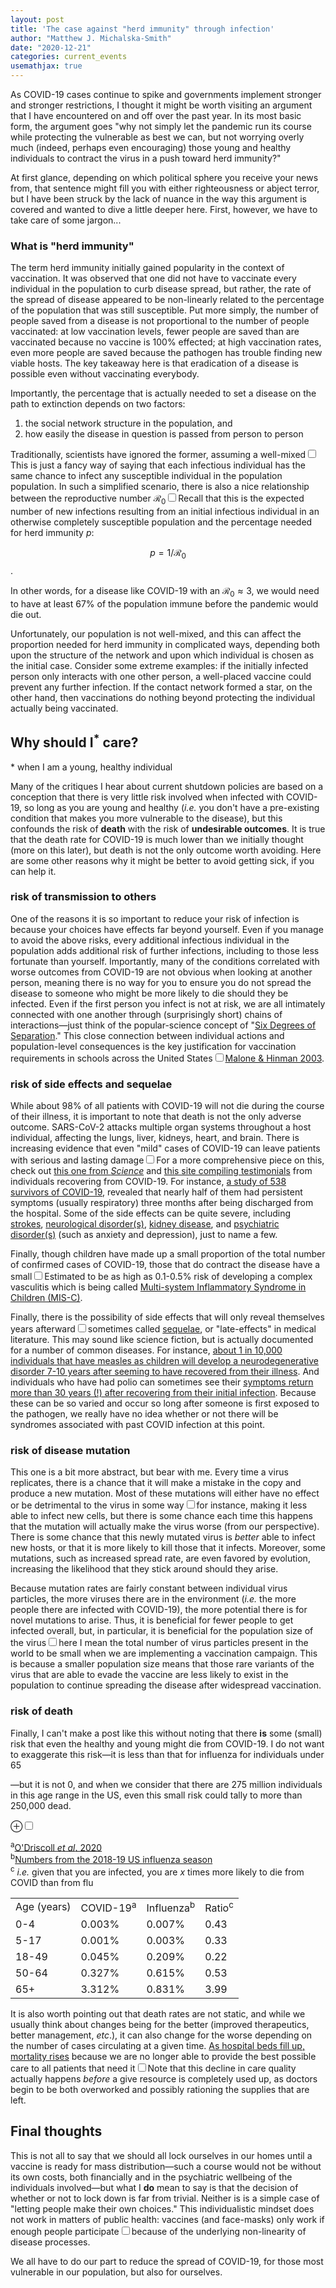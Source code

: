 ```yaml
---
layout: post
title: 'The case against "herd immunity" through infection'
author: "Matthew J. Michalska-Smith"
date: "2020-12-21"
categories: current_events
usemathjax: true
---
```


As COVID-19 cases continue to spike and governments implement stronger and stronger restrictions, I
thought it might be worth visiting an argument that I have encountered on and off over the past
year. In its most basic form, the argument goes "why not simply let the pandemic run its course
while protecting the vulnerable as best we can, but not worrying overly much (indeed, perhaps even
encouraging) those young and healthy individuals to contract the virus in a push toward herd
immunity?"
<!--more-->
At first glance, depending on which political sphere you receive your news from, that
sentence might fill you with either righteousness or abject terror, but I have been struck
by the lack of nuance in the way this argument is covered and wanted to dive a little deeper here.
First, however, we have to take care of some jargon...

### What is "herd immunity"

The term herd immunity initially gained popularity in the context of vaccination. It was observed
that one did not have to vaccinate every individual in the population to curb disease spread, but
rather, the rate of the spread of disease appeared to be non-linearly related to the percentage of
the population that was still susceptible. Put more simply, the number of people saved from a
disease is not proportional to the number of people vaccinated: at low vaccination levels, fewer
people are saved than are vaccinated because no vaccine is 100% effected; at high vaccination rates,
even more people are saved because the pathogen has trouble finding new viable hosts. The key
takeaway here is that eradication of a disease is possible even without vaccinating everybody.

Importantly, the percentage that is actually needed to set a disease on the path to extinction
depends on two factors:

1. the social network structure in the population, and
2. how easily the disease in question is passed from person to person

Traditionally, scientists have ignored the former, assuming a well-mixed<sup><label for="mixed"
class="margin-toggle sidenote-number"></label></sup><input type="checkbox" id="mixed"
class="margin-toggle" /><span class="sidenote">This is just a fancy way of saying that each
infectious individual has the same chance to infect any susceptible individual in the
population</span> population. In such a simplified scenario, there is also a nice relationship
between the reproductive number $\mathcal{R}_0$<sup><label for="r0" class="margin-toggle
sidenote-number"></label></sup><input type="checkbox" id="r0" class="margin-toggle" /><span
class="sidenote">Recall that this is the expected number of new infections resulting from an initial
infectious individual in an otherwise completely susceptible population</span> and the percentage
needed for herd immunity $p$:

$$p = 1 / \mathcal{R}_0$$.

In other words, for a disease like COVID-19 with an $\mathcal{R}_0 \approx 3$, we would need to
have at least 67% of the population immune before the pandemic would die out. 

Unfortunately, our population is not well-mixed, and this can affect the proportion needed for herd
immunity in complicated ways, depending both upon the structure of the network and upon which
individual is chosen as the initial case. Consider some extreme examples: if the initially infected
person only interacts with one other person, a well-placed vaccine could prevent any further
infection. If the contact network formed a star, on the other hand, then vaccinations do nothing
beyond protecting the individual actually being vaccinated.

## Why should I<sup>\*</sup> care?

\* when I am a young, healthy individual

Many of the critiques I hear about current shutdown policies are based on a conception that there is
very little risk involved when infected with COVID-19, so long as you are young and healthy (*i.e.*
you don't have a pre-existing condition that makes you more vulnerable to the disease), but this
confounds the risk of **death** with the risk of **undesirable outcomes**. It is true that the death
rate for COVID-19 is much lower than we initially thought (more on this later), but death is not the
only outcome worth avoiding. Here are some other reasons why it might be better to avoid getting
sick, if you can help it.

### risk of transmission to others

One of the reasons it is so important to reduce your risk of infection is because your choices have
effects far beyond yourself. Even if you manage to avoid the above risks, every additional
infectious individual in the population adds additional risk of further infections, including to
those less fortunate than yourself. Importantly, many of the conditions correlated with worse
outcomes from COVID-19 are not obvious when looking at another person, meaning there is no way for
you to ensure you do not spread the disease to someone who might be more likely to die should they
be infected. Even if the first person you infect is not at risk, we are all intimately connected
with one another through (surprisingly short) chains of interactions—just think of the
popular-science concept of "[Six Degrees of
Separation](https://en.wikipedia.org/wiki/Six_degrees_of_separation)." This close connection between
individual actions and population-level consequences is the key justification for vaccination
requirements in schools across the United States<sup><label for="malone" class="margin-toggle
sidenote-number"></label></sup><input type="checkbox" id="malone" class="margin-toggle" /><span
class="sidenote">[Malone & Hinman
2003](https://www.cdc.gov/vaccines/imz-managers/guides-pubs/downloads/vacc_mandates_chptr13.pdf)</span>.

### risk of side effects and sequelae

While about 98% of all patients with COVID-19 will not die during the course of their illness, it is
important to note that death is not the only adverse outcome. SARS-CoV-2 attacks multiple organ
systems throughout a host individual, affecting the lungs, liver, kidneys, heart, and brain. There
is increasing evidence that even "mild" cases of COVID-19 can leave patients with serious and
lasting damage<sup><label for="scimag" class="margin-toggle sidenote-number"></label></sup><input
type="checkbox" id="miscscimagrisk" class="margin-toggle" /><span class="sidenote">For a more
comprehensive piece on this, check out [this one from
*Science*](https://www.sciencemag.org/news/2020/07/brain-fog-heart-damage-covid-19-s-lingering-problems-alarm-scientists)
and [this site compiling testimonials](https://www.post-covid.org.uk/get-support/) from individuals
recovering from COVID-19</span>. For instance, [a study of 538 survivors of
COVID-19](https://www.clinicalmicrobiologyandinfection.com/article/S1198-743X(20)30575-9/fulltext),
revealed that nearly half of them had persistent symptoms (usually respiratory) three months after
being discharged from the hospital. Some of the side effects can be quite severe, including
[strokes](https://link.springer.com/article/10.1007/s12975-020-00818-9), [neurological
disorder(s)](https://academic.oup.com/brain/article/143/10/3104/5868408), [kidney
disease](https://link.springer.com/article/10.1007/s40620-020-00851-9), and [psychiatric
disorder(s)](https://www.sciencedirect.com/science/article/pii/S0278584620303626?via%3Dihub) (such as
anxiety and depression), just to name a few.

Finally, though children have made up a small proportion of the total number of confirmed cases of
COVID-19, those that do contract the disease have a small<sup><label for="miscrisk"
class="margin-toggle sidenote-number"></label></sup><input type="checkbox" id="miscrisk"
class="margin-toggle" /><span class="sidenote">Estimated to be as high as 0.1-0.5%</span> risk of
developing a complex vasculitis which is being called [Multi-system Inflammatory Syndrome in
Children
(MIS-C)](https://journals.lww.com/pidj/Fulltext/2020/11000/A_Systematic_Review_of_Multisystem_Inflammatory.3.aspx).

Finally, there is the possibility of side effects that will only reveal themselves years
afterward<sup><label for="sequelae" class="margin-toggle sidenote-number"></label></sup><input
type="checkbox" id="sequelae" class="margin-toggle" /><span class="sidenote">sometimes called
[sequelae](https://www.merriam-webster.com/dictionary/sequela), or "late-effects" in medical
literature</span>. This may sound like science fiction, but is actually documented for a number of
common diseases. For instance, [about 1 in 10,000 individuals that have measles as children will
develop a neurodegenerative disorder 7-10 years after seeming to have recovered from their
illness](https://www.cdc.gov/measles/symptoms/complications.html). And individuals who have had
polio can sometimes see their [symptoms return more than 30 years (!) after recovering from their
initial
infection](https://www.mayoclinic.org/diseases-conditions/post-polio-syndrome/symptoms-causes/syc-20355669).
Because these can be so varied and occur so long after someone is first exposed to the pathogen, we
really have no idea whether or not there will be syndromes associated with past COVID infection at
this point.

### risk of disease mutation

This one is a bit more abstract, but bear with me. Every time a virus replicates, there is a chance
that it will make a mistake in the copy and produce a new mutation. Most of these mutations will
either have no effect or be detrimental to the virus in some way<sup><label for="mutations"
class="margin-toggle sidenote-number"></label></sup><input type="checkbox" id="mutations"
class="margin-toggle" /><span class="sidenote">for instance, making it less able to infect new
cells</span>, but there is some chance each time this happens that the mutation will actually make
the virus worse (from our perspective). There is some chance that this newly mutated virus is
*better* able to infect new hosts, or that it is more likely to kill those that it infects.
Moreover, some mutations, such as increased spread rate, are even favored by evolution, increasing
the likelihood that they stick around should they arise.

Because mutation rates are fairly constant between individual virus particles, the more viruses
there are in the environment (*i.e.* the more people there are infected with COVID-19), the more
potential there is for novel mutations to arise. Thus, it is beneficial for fewer people to get
infected overall, but, in particular, it is beneficial for the population size of the
virus<sup><label for="viruspop" class="margin-toggle sidenote-number"></label></sup><input
type="checkbox" id="viruspop" class="margin-toggle" /><span class="sidenote">here I mean the total
number of virus particles present in the world</span> to be small when we are implementing a
vaccination campaign. This is because a smaller population size means that those rare variants of
the virus that are able to evade the vaccine are less likely to exist in the population to continue
spreading the disease after widespread vaccination.

### risk of death

Finally, I can't make a post like this without noting that there **is** some (small) risk that even
the healthy and young might die from COVID-19. I do not want to exaggerate this risk—it is less than
that for influenza for individuals under 65
<!-- <sup><label for="coviddeath" class="margin-toggle sidenote-number"></label></sup> -->
—but it is not 0, and when we consider that there are 275 million
individuals in this age range in the US, even this small risk could tally to more than 250,000 dead.

<!-- | Age (years) | COVID-19<sup>a</sup> | Influenza<sup>b</sup> | Ratio<sup>c</sup> |
|------:|-------:|-------:|-----:|
| 0-4   | 0.003% | 0.007% | 0.43 |
| 5-17  | 0.001% | 0.003% | 0.33 |
| 18-49 | 0.045% | 0.209% | 0.22 |
| 50-64 | 0.327% | 0.615% | 0.53 |
| 65+   | 3.312% | 0.831% | 3.99 | -->
<label for='coviddeath' class='margin-toggle'> &#8853;</label><input type='checkbox' id='coviddeath' class='margin-toggle'/><span class='marginnote'>
<!-- <input type="checkbox" id="coviddeath" class="margin-toggle" /><span class="marginnote"> -->
<sup>a</sup><a href="https://www.nature.com/articles/s41586-020-2918-0">O'Driscoll *et al*. 2020</a><br>
<sup>b</sup><a href="https://www.cdc.gov/flu/about/burden/2018-2019.html">Numbers from the 2018-19 US influenza season</a><br>
<sup>c</sup> <i>i.e.</i> given that you are infected, you are $x$ times more likely to die from COVID than from flu
</span>

<div class="table-wrapper">
<table class="booktabs">
    <tr>
        <td>Age (years)</td>
        <td>COVID-19<sup>a</sup></td>
        <td>Influenza<sup>b</sup></td>
        <td>Ratio<sup>c</sup></td>
    </tr>
    <tr>
        <td>0-4</td>
        <td>0.003%</td>
        <td>0.007%</td>
        <td>0.43</td>
    </tr>
    <tr>
        <td>5-17</td>
        <td>0.001%</td>
        <td>0.003%</td>
        <td>0.33</td>
    </tr>
    <tr>
        <td>18-49</td>
        <td>0.045%</td>
        <td>0.209%</td>
        <td>0.22</td>
    </tr>
    <tr>
        <td>50-64</td>
        <td>0.327%</td>
        <td>0.615%</td>
        <td>0.53</td>
    </tr>
    <tr>
        <td>65+</td>
        <td>3.312%</td>
        <td>0.831%</td>
        <td>3.99</td>
    </tr>
</table>
</div>

It is also worth pointing out that death rates are not static, and while we usually think about
changes being for the better (improved therapeutics, better management, *etc*.), it can also change
for the worse depending on the number of cases circulating at a given time. [As hospital beds fill
up, mortality rises](https://link.springer.com/article/10.1007%2Fs11606-016-3936-3) because we are
no longer able to provide the best possible care to all patients that need it<sup><label
for="scarcity" class="margin-toggle sidenote-number"></label></sup><input type="checkbox"
id="scarcity" class="margin-toggle" /><span class="sidenote">Note that this decline in care quality
actually happens *before* a give resource is completely used up, as doctors begin to be both
overworked and possibly rationing the supplies that are left</span>.

## Final thoughts

This is not all to say that we should all lock ourselves in our homes until a vaccine is ready for
mass distribution—such a course would not be without its own costs, both financially and in the
psychiatric wellbeing of the individuals involved—but what I **do** mean to say is that the decision
of whether or not to lock down is far from trivial. Neither is is a simple case of "letting people
make their own choices." This individualistic mindset does not work in matters of public health:
vaccines (and face-masks) only work if enough people participate<sup><label for="nonlinear"
class="margin-toggle sidenote-number"></label></sup><input type="checkbox" id="nonlinear"
class="margin-toggle" /><span class="sidenote">because of the underlying non-linearity of disease
processes</span>.

We all have to do our part to reduce the spread of COVID-19, for those most vulnerable in our
population, but also for ourselves.
